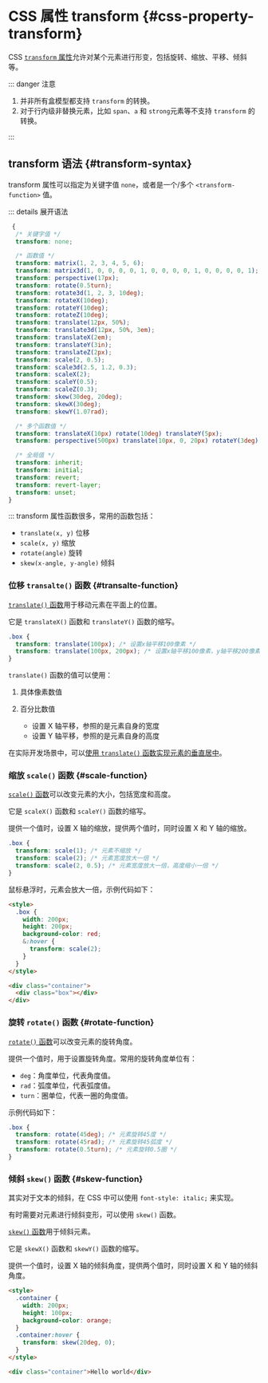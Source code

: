 # CSS 属性 transform {#css-property-transform}

CSS [`transform` 属性](https://developer.mozilla.org/zh-CN/docs/Web/CSS/transform)允许对某个元素进行形变，包括旋转、缩放、平移、倾斜等。

::: danger 注意

1. 并非所有盒模型都支持 `transform` 的转换。
2. 对于行内级非替换元素，比如 `span`、`a` 和 `strong`元素等不支持 `transform` 的转换。

:::

## transform 语法 {#transform-syntax}

transform 属性可以指定为关键字值 `none`，或者是一个/多个 `<transform-function>` 值。

::: details 展开语法

```css
 {
  /* 关键字值 */
  transform: none;

  /* 函数值 */
  transform: matrix(1, 2, 3, 4, 5, 6);
  transform: matrix3d(1, 0, 0, 0, 0, 1, 0, 0, 0, 0, 1, 0, 0, 0, 0, 1);
  transform: perspective(17px);
  transform: rotate(0.5turn);
  transform: rotate3d(1, 2, 3, 10deg);
  transform: rotateX(10deg);
  transform: rotateY(10deg);
  transform: rotateZ(10deg);
  transform: translate(12px, 50%);
  transform: translate3d(12px, 50%, 3em);
  transform: translateX(2em);
  transform: translateY(3in);
  transform: translateZ(2px);
  transform: scale(2, 0.5);
  transform: scale3d(2.5, 1.2, 0.3);
  transform: scaleX(2);
  transform: scaleY(0.5);
  transform: scaleZ(0.3);
  transform: skew(30deg, 20deg);
  transform: skewX(30deg);
  transform: skewY(1.07rad);

  /* 多个函数值 */
  transform: translateX(10px) rotate(10deg) translateY(5px);
  transform: perspective(500px) translate(10px, 0, 20px) rotateY(3deg);

  /* 全局值 */
  transform: inherit;
  transform: initial;
  transform: revert;
  transform: revert-layer;
  transform: unset;
}
```

:::
transform 属性函数很多，常用的函数包括：

- `translate(x, y)` 位移
- `scale(x, y)` 缩放
- `rotate(angle)` 旋转
- `skew(x-angle, y-angle)` 倾斜

### 位移 `transalte()` 函数 {#transalte-function}

[`translate()` 函数](https://developer.mozilla.org/zh-CN/docs/Web/CSS/transform-function/translate)用于移动元素在平面上的位置。

它是 `translateX()` 函数和 `translateY()` 函数的缩写。

```css
.box {
  transform: translate(100px); /* 设置x轴平移100像素 */
  transform: translate(100px, 200px); /* 设置x轴平移100像素，y轴平移200像素 */
}
```

`translate()` 函数的值可以使用：

1. 具体像素数值
2. 百分比数值

   - 设置 X 轴平移，参照的是元素自身的宽度
   - 设置 Y 轴平移，参照的是元素自身的高度

在实际开发场景中，可以[使用 `translate()` 函数实现元素的垂直居中](/tips/horizontal-and-vertical-center.md#use-vertical-center)。

### 缩放 `scale()` 函数 {#scale-function}

[`scale()` 函数](https://developer.mozilla.org/zh-CN/docs/Web/CSS/transform-function/scale)可以改变元素的大小，包括宽度和高度。

它是 `scaleX()` 函数和 `scaleY()` 函数的缩写。

提供一个值时，设置 X 轴的缩放，提供两个值时，同时设置 X 和 Y 轴的缩放。

```css
.box {
  transform: scale(1); /* 元素不缩放 */
  transform: scale(2); /* 元素宽度放大一倍 */
  transform: scale(2, 0.5); /* 元素宽度放大一倍，高度缩小一倍 */
}
```

鼠标悬浮时，元素会放大一倍，示例代码如下：

```html
<style>
  .box {
    width: 200px;
    height: 200px;
    background-color: red;
    &:hover {
      transform: scale(2);
    }
  }
</style>

<div class="container">
  <div class="box"></div>
</div>
```

### 旋转 `rotate()` 函数 {#rotate-function}

[`rotate()` 函数](https://developer.mozilla.org/zh-CN/docs/Web/CSS/transform-function/rotate)可以改变元素的旋转角度。

提供一个值时，用于设置旋转角度。常用的旋转角度单位有：

- `deg`：角度单位，代表角度值。
- `rad`：弧度单位，代表弧度值。
- `turn`：圈单位，代表一圈的角度值。

示例代码如下：

```css
.box {
  transform: rotate(45deg); /* 元素旋转45度 */
  transform: rotate(45rad); /* 元素旋转45弧度 */
  transform: rotate(0.5turn); /* 元素旋转0.5圈 */
}
```

### 倾斜 `skew()` 函数 {#skew-function}

其实对于文本的倾斜，在 CSS 中可以使用 `font-style: italic;` 来实现。

有时需要对元素进行倾斜变形，可以使用 `skew()` 函数。

[`skew()` 函数](https://developer.mozilla.org/zh-CN/docs/Web/CSS/transform-function/skew)用于倾斜元素。

它是 `skewX()` 函数和 `skewY()` 函数的缩写。

提供一个值时，设置 X 轴的倾斜角度，提供两个值时，同时设置 X 和 Y 轴的倾斜角度。

```html
<style>
  .container {
    width: 200px;
    height: 100px;
    background-color: orange;
  }
  .container:hover {
    transform: skew(20deg, 0);
  }
</style>

<div class="container">Hello world</div>
```